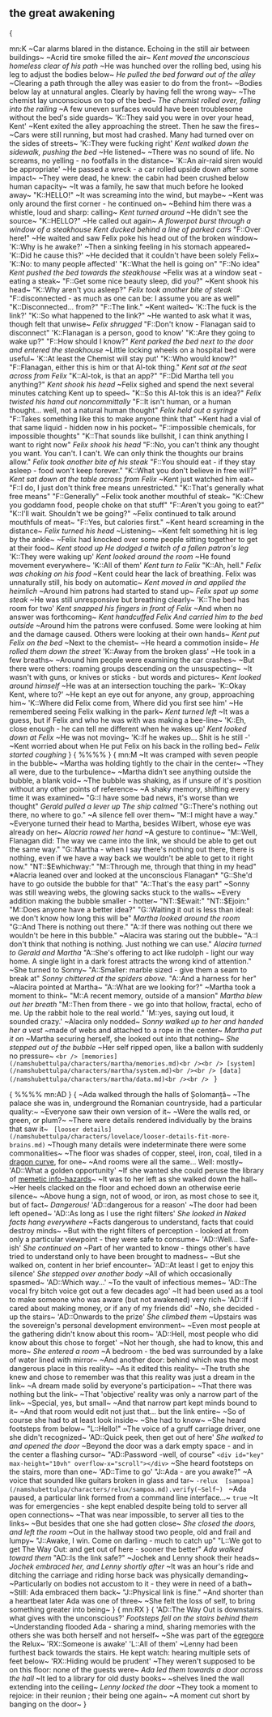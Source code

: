 ## the great awakening

{

mn:K
~Car alarms blared in the distance. 
Echoing in the still air between buildings~
~Acrid tire smoke filled the air~
*Kent moved the unconscious homeless clear of his path*
~He was hunched over the rolling bed, using his leg to adjust the bodies below~
*He pulled the bed forward out of the alley*
~Clearing a path through the alley was easier to do from the front~
~Bodies below lay at unnatural angles.
Clearly by having fell the wrong way~
~The chemist lay unconscious on top of the bed~
*The chemist rolled over, falling into the railing*
~A few uneven surfaces would have been troublesome without the bed's side guards~
'K::They said you were in over your head, Kent'
~Kent exited the alley approaching the street. 
Then he saw the fires~
~Cars were still running, but most had crashed.
Many had turned over on the sides of streets~
'K::They were fucking right'
*Kent walked down the sidewalk, pushing the bed*
~He listened~
~There was no sound of life.
No screams, no yelling - no footfalls in the distance~
'K::An air-raid siren would be appropriate'
~He passed a wreck - a car rolled upside down after some impact~
~They were dead, he knew: the cabin had been crushed below human capacity~
~It was a family, he saw that much before he looked away~
"K::HELLO!"
~It was screaming into the wind, but maybe~
~Kent was only around the first corner - he continued on~
~Behind him there was a whistle, loud and sharp: calling~
*Kent turned around*
~He didn't see the source~
"K::HELLO?"
~He called out again~
*A flowerpot burst through a window of a steakhouse*
*Kent ducked behind a line of parked cars*
"F::Over here!"
~He waited and saw Felix poke his head out of the broken window~
'K::Why is he awake?'
~Then a sinking feeling in his stomach appeared~
'K::Did he cause this?'
~He decided that it couldn't have been solely Felix~
'K::No: to many people affected'
"K::What the hell is going on"
"F::No idea"
*Kent pushed the bed towards the steakhouse*
~Felix was at a window seat - eating a steak~
"F::Get some nice beauty sleep, did you?"
~Kent shook his head~
"K::Why aren't you asleep?"
*Felix took another bite of steak*
"F::disconnected - as much as one can be: I assume you are as well"
"K::Disconnected... from?"
"F::The link."
~Kent waited~
'K::The fuck is the link?'
"K::So what happened to the link?"
~He wanted to ask what it was, though felt that unwise~
*Felix shrugged*
"F::Don't know - Flanagan said to disconnect"
'K::Flanagan is a person, good to know'
"K::Are they going to wake up?"
"F::How should I know?"
*Kent parked the bed next to the door and entered the steakhouse*
~Little locking wheels on a hospital bed were useful~
'K::At least the Chemist will stay put'
"K::Who would know?"
"F::Flanagan, either this is him or that Al-tok thing."
*Kent sat at the seat across from Felix*
"K::Al-tok, is that an app?"
"F::Did Martha tell you anything?"
*Kent shook his head*
~Felix sighed and spend the next several minutes catching Kent up to speed~
"K::So this Al-tok this is an idea?"
*Felix twisted his hand out noncommittally*
"F::It isn't human, or a human thought... well, not a natural human thought"
*Felix held out a syringe*
"F::Takes something like this to make anyone think that"
~Kent had a vial of that same liquid - hidden now in his pocket~
"F::impossible chemicals, for impossible thoughts"
"K::That sounds like bullshit, I can think anything I want to right now"
*Felix shook his head*
"F::No, you can't think any thought you want.
You can't. 
I can't. 
We can only think the thoughts our brains allow."
*Felix took another bite of his steak*
"F::You should eat - if they stay asleep - food won't keep forever."
"K::What you don't believe in free will?"
*Kent sat down at the table across from Felix*
~Kent just watched him eat~
"F::I do, I just don't think free means unrestricted."
"K::That's generally what free means"
"F::Generally"
~Felix took another mouthful of steak~
"K::Chew you goddamn food, people choke on that stuff"
"F::Aren't you going to eat?"
"K::I'll wait.
Shouldn't we be going?"
~Felix continued to talk around mouthfuls of meat~
"F::Yes, but calories first."
~Kent heard screaming in the distance~
*Felix turned his head*
~Listening~
~Kent felt something hit is leg by the ankle~
~Felix had knocked over some people sitting together to get at their food~
*Kent stood up*
*He dodged a twitch of a fallen patron's leg*
'K::They were waking up'
*Kent looked around the room*
~He found movement everywhere~
'K::All of them'
*Kent turn to Felix*
"K::Ah, hell."
*Felix was choking on his food*
~Kent could hear the lack of breathing. 
Felix was unnaturally still, his body on automatic~
*Kent moved in and applied the heimlich*
~Around him patrons had started to stand up~
*Felix spat up some steak*
~He was still unresponsive but breathing clearly~
'K::The bed has room for two'
*Kent snapped his fingers in front of Felix*
~And when no answer was forthcoming~ 
*Kent handcuffed Felix* 
*And carried him to the bed outside*
~Around him the patrons were confused. 
Some were looking at him and the damage caused.
Others were looking at their own hands~
*Kent put Felix on the bed*
~Next to the chemist~
~He heard a commotion inside~
*He rolled them down the street*
'K::Away from the broken glass'
~He took in a few breaths~
~Around him people were examining the car crashes~
~But there were others: roaming groups descending on the unsuspecting~
~It wasn't with guns, or knives or sticks - but words and pictures~
*Kent looked around himself*
~He was at an intersection touching the park~
'K::Okay Kent, where to?'
~He kept an eye out for anyone, any group, approaching him~
'K::Where did Felix come from, Where did you first see him'
~He remembered seeing Felix walking in the park~
*Kent turned left*
~It was a guess, but if Felix and who he was with was making a bee-line~
'K::Eh, close enough - he can tell me different when he wakes up'
*Kent looked down at Felix*
~He was not moving~
'K::If he wakes up... 
Shit is he still -'
~Kent worried about when He put Felix on his back in the rolling bed~
*Felix started coughing*
}
{
%%%%
}
{
mn:M
~It was cramped with seven people in the bubble~
~Martha was holding tightly to the chair in the center~
~They all were, due to the turbulence~
~Martha didn't see anything outside the bubble, a blank void~
~The bubble was shaking, as if unsure of it's position without any other points of reference~
~A shaky memory, shifting every time it was examined~
"G::I have some bad news, it's worse than we thought"
*Gerald pulled a lever up*
*The ship calmed*
"G::There's nothing out there, no where to go."
~A silence fell over them~
"M::I might have a way."
~Everyone turned their head to Martha, besides Wilbert, whose eye was already on her~
*Alacria rowed her hand*
~A gesture to continue~
"M::Well, Flanagan did: The way we came into the link, we should be able to get out the same way."
"G::Martha - when I say there's nothing out there, there is nothing, even if we have a way back we wouldn't be able to get to it right now."
"NT::$Ewhichway:"
"M::Through me, through that thing in my head"
*Alacria leaned over and looked at the unconscious Flanagan*
"G::She'd have to go outside the bubble for that"
"A::That's the easy part"
~Sonny was still weaving webs, the glowing sacks stuck to the walls~
~Every addition making the bubble smaller - hotter~
"NT::$Ewait:"
"NT::$Ejoin:"
"M::Does anyone have a better idea?"
"G::Waiting it out is less than ideal: we don't know how long this will be"
*Martha looked around the room*
"G::And There is nothing out there."
"A::If there was nothing out there we wouldn't be here in this bubble."
~Alacira was staring out the bubble~
"A::I don't think that nothing is nothing.
Just nothing we can use."
*Alacira turned to Gerald and Martha*
"A::She's offering to act like rudolph - light our way home.
A single light in a dark forest attracts the wrong kind of attention."
~She turned to Sonny~
"A::Smaller: marble sized - give them a seam to break at"
*Sonny chittered at the spiders above.*
"A::And a harness for her"
~Alacira pointed at Martha~
"A::What are we looking for?"
~Martha took a moment to think~
"M::A recent memory, outside of a mansion"
*Martha blew out her breath*
"M::Then from there - we go into that hollow, fractal, echo of me.
Up the rabbit hole to the real world."
'M::yes, saying out loud, it sounded crazy.'
~Alacira only nodded~
*Sonny walked up to her and handed her a vest*
~made of webs and attached to a rope in the center~
*Martha put it on*
~Martha securing herself, she looked out into that nothing~
*She stepped out of the bubble*
~Her self ripped open, like a ballon with suddenly no pressure~
`<br />
[memories](/namshubettulpa/characters/martha/memories.md)<br /><br />
[system](/namshubettulpa/characters/martha/system.md)<br /><br />
[data](/namshubettulpa/characters/martha/data.md)<br /><br />
`
}

{
%%%%
mn:AD
}
{
~Ada walked through the halls of Șolomanță~
~The palace she was in, underground the Romanian countryside, had a particular quality:~
~Everyone saw their own version of it~
~Were the walls red, or green, or plum?~
~There were details rendered individually by the brains that saw it~
`
[looser details](/namshubettulpa/characters/lovelace/looser-details-fit-more-brains.md)`
~Though many details were indeterminate there were some commonalities~
~The floor was shades of copper, steel, iron, coal, tiled in a  [dragon curve](/namshubettulpa/world/dragon-curve.md), for one~
~And rooms were all the same... 
Well: mostly~
'AD::What a golden opportunity'
~If she wanted she could peruse the library of  [memetic info-hazards](/namshubettulpa/world/memetic-info-hazard.md)~
~It was to her left as she walked down the hall~
~Her heels clacked on the floor and echoed down an otherwise eerie silence~
~Above hung a sign, not of wood, or iron, as most chose to see it, but of fact~
*Dangerous!*
'AD::dangerous for a reason'
~The door had been left opened~
'AD::As long as I use the right filters'
*She looked in*
*Naked facts hang everywhere*
~Facts dangerous to understand, facts that could destroy minds~
~But with the right filters of perception - looked at from only a particular viewpoint - they were safe to consume~
'AD::Well... 
Safe-ish'
*She continued on*
~Part of her wanted to know - things other's have tried to understand only to have been brought to madness~
~But she walked on, content in her brief encounter~
'AD::At least I get to enjoy this silence'
*She stepped over another body*
~All of which occasionally spasmed~
'AD::Which way...'
~To the vault of infectious memes~
'AD::The vocal fry bitch voice got out a few decades ago'
~It had been used as a tool to make someone who was aware (but not awakened) very rich~
'AD::If I cared about making money, or if any of my friends did'
~No, she decided - up the stairs~
'AD::Onwards to the prize'
*She climbed them*
~Upstairs was the sovereign's personal development environment~
~Even most people at the gathering didn't know about this room~
'AD::Hell, most people who did know about this chose to forget'
~Not her though, she had to know, this and more~
*She entered a room*
~A bedroom - the bed was surrounded by a lake of water lined with mirror~
~And another door: behind which was the most dangerous place in this reality~
~As it edited this reality~
~The truth she knew and chose to remember was that this reality was just a dream in the link~
~A dream made solid by everyone's participation~
~That there was nothing but the link~
~That 'objective' reality was only a narrow part of the link~
~Special, yes, but small~
~And that narrow part kept minds bound to it~
~And that room would edit not just that... but the link entire~
~So of course she had to at least look inside~
~She had to know~
~She heard footsteps from below~
"L::Hello!"
~The voice of a gruff carriage driver, one she didn't recognized~
'AD::Quick peek, then get out of here'
*She walked to and opened the door*
~Beyond the door was a dark empty space - and in the center a flashing cursor~
"AD::Password -well, of course"
`<div id="key" max-height="10vh" overflow-x="scroll"></div>`
~She heard footsteps on the stairs, more than one~
'AD::Time to go'
"J::Ada - are you awake?"
~A voice that sounded like guitars broken in glass and tar~
`
 -relux  [sampoa](/namshubettulpa/characters/relux/sampoa.md).verify(~Self~) 
`
~Ada paused, a particular link formed  from a command line interface...~
`true`
~It was for emergencies - she kept enabled despite being told to server all open connections~
~That was near impossible, to server all ties to the links~
~But besides that one she had gotten close~
*She closed the doors, and left the room*
~Out in the hallway stood two people, old and frail and lumpy~
"J::Awake, I win. 
Come on darling - much to catch up"
"L::We got to get The Way Out: and get out of here - sooner the better"
*Ada walked toward them*
"AD::Is the link safe?"
~Jochek and Lenny shook their heads~
*Jochek embraced her, and Lenny shortly after*
~It was an hour's ride and ditching the carriage and riding horse back was physically demanding~
~Particularly on bodies not accustom to it - they were in need of a bath~
~Still: Ada embraced them back~
"J::Physical link is fine."
~And shorter than a heartbeat later Ada was one of three~
~She felt the loss of self, to bring something greater into being~
}
{
mn:RX
}
{
'AD::The Way Out is downstairs. 
what gives with the unconscious?'
*Footsteps fell on the stairs behind them*
~Understanding flooded Ada - sharing a mind, sharing memories with the others she was both herself and not herself~
~She was part of the  [egregore](/namshubettulap/world/egregore.md)  the Relux~
'RX::Someone is awake'
'L::All of them'
~Lenny had been furthest back towards the stairs. He kept watch: hearing multiple sets of feet below~
'RX::Hiding would be prudent'
~They weren't supposed to be on this floor: none of the guests were~
*Ada led them towards a door across the hall*
~It led to a library for old dusty books~
~shelves lined the wall extending into the ceiling~
*Lenny locked the door*
~They took a moment to rejoice: in their reunion ; their being one again~
~A moment cut short by banging on the door~
}

<script src="/namshubettulpa/code/great-awakening-terminal.js"></script>